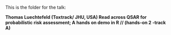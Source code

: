 This is the folder for the talk:

**Thomas Luechtefeld (Toxtrack/ JHU, USA)
Read across QSAR for probabilistic risk assessment; A hands on demo in R // (hands-on 2 -track A)**
